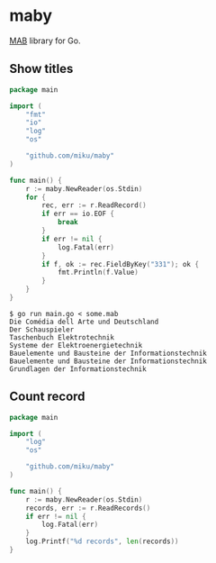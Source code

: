 maby
====

[MAB](http://www.dnb.de/DE/Standardisierung/Formate/MAB/mab_node.html) library for Go.

Show titles
-----------

```go
package main

import (
    "fmt"
    "io"
    "log"
    "os"

    "github.com/miku/maby"
)

func main() {
    r := maby.NewReader(os.Stdin)
    for {
        rec, err := r.ReadRecord()
        if err == io.EOF {
            break
        }
        if err != nil {
            log.Fatal(err)
        }
        if f, ok := rec.FieldByKey("331"); ok {
            fmt.Println(f.Value)
        }
    }
}
```

```shell
$ go run main.go < some.mab
Die Comédia dell Arte und Deutschland
Der Schauspieler
Taschenbuch Elektrotechnik
Systeme der Elektroenergietechnik
Bauelemente und Bausteine der Informationstechnik
Bauelemente und Bausteine der Informationstechnik
Grundlagen der Informationstechnik
```

Count record
------------

```go
package main

import (
    "log"
    "os"

    "github.com/miku/maby"
)

func main() {
    r := maby.NewReader(os.Stdin)
    records, err := r.ReadRecords()
    if err != nil {
        log.Fatal(err)
    }
    log.Printf("%d records", len(records))
}
```
